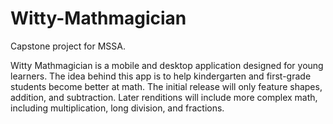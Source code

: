 # Witty-Mathmagician
Capstone project for MSSA.

Witty Mathmagician is a mobile and desktop application designed for young learners. The idea behind this app is to help kindergarten and first-grade students become better at math.
The initial release will only feature shapes, addition, and subtraction.
Later renditions will include more complex math, including multiplication, long division, and fractions.
